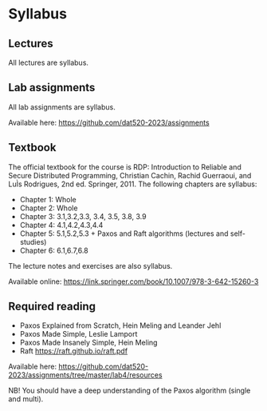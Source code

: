 # Syllabus

## Lectures
All lectures are syllabus.

## Lab assignments
All lab assignments are syllabus.

Available here: https://github.com/dat520-2023/assignments

## Textbook
The official textbook for the course is RDP: Introduction to Reliable and Secure Distributed Programming, Christian Cachin, Rachid Guerraoui, and LuÌs Rodrigues, 2nd ed. Springer, 2011. The following chapters are syllabus: 
- Chapter 1: Whole
- Chapter 2: Whole
- Chapter 3: 3.1,3.2,3.3, 3.4, 3.5, 3.8, 3.9
- Chapter 4: 4.1,4.2,4.3,4.4
- Chapter 5: 5.1,5.2,5.3 + Paxos and Raft algorithms (lectures and self-studies)
- Chapter 6: 6.1,6.7,6.8

The lecture notes and exercises are also syllabus.

Available online: https://link.springer.com/book/10.1007/978-3-642-15260-3

## Required reading
- Paxos Explained from Scratch, Hein Meling and Leander Jehl
- Paxos Made Simple, Leslie Lamport
- Paxos Made Insanely Simple, Hein Meling
- Raft https://raft.github.io/raft.pdf

Available here: https://github.com/dat520-2023/assignments/tree/master/lab4/resources


NB! You should have a deep understanding of the Paxos algorithm (single and multi).


<!--- 

## Kademlia
The Kademlia protocol is syllabus.

### Resources
- (full) Kademlia: A Peer-to-Peer Information System
Based on the XOR Metric, Petar Maymounkov and David Mazieres. Available: https://bedan.ir/modules/Translator/PDFs/AR52.pdf
- (short) Kademlia: A Peer-to-peer Information System
Based on the XOR Metric, Petar Maymounkov and David Mazieres. Available: https://www.comp.nus.edu.sg/~bleong/hydra/related/maymounkov02kademlia.pdf
- R/Kademlia: Recursive and Topology-aware Overlay Routing, Bernhard Heep. Available: http://telematics.tm.kit.edu/publications/Files/416/RKademlia_2010.pdf

## CAP Theorem
- https://en.wikipedia.org/wiki/CAP_theorem

## Byzantine Generals Problem
- https://en.wikipedia.org/wiki/Byzantine_fault

## Bitcoin and Blockchain
- Bitcoin and Blockchains, Hein Meling

Available on Canvas.
--->